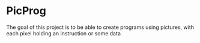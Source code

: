 # PicProg

The goal of this project is to be able to create programs using pictures, with each pixel holding an instruction or some data
